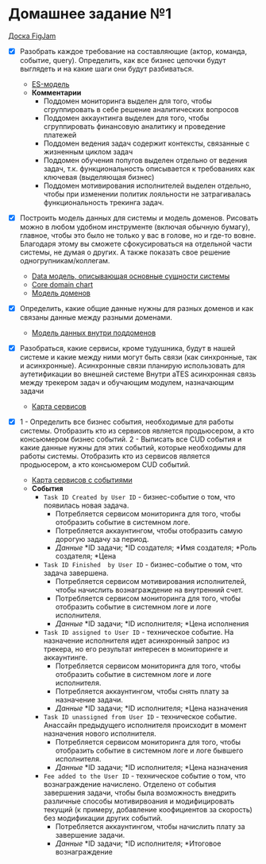 # Домашнее задание №1

[Доска FigJam](https://www.figma.com/file/Ge5Zslipb7gqV0YJta12Mb/aTES?type=whiteboard&node-id=0%3A1&t=IlnV8lPWDGEEVPsF-1)

- [x] Разобрать каждое требование на составляющие (актор, команда, событие, query). Определить, как все бизнес цепочки 
будут выглядеть и на какие шаги они будут разбиваться.
  - [ES-модель](es-model.png)
  - **Комментарии**
    - Поддомен мониторинга выделен для того, чтобы сгруппировать в себе решение аналитических вопросов
    - Поддомен аккаунтинга выделен для того, чтобы сгруппировать финансовую аналитику и проведение платежей
    - Поддомен ведения задач содержит контексты, связанные с жизненным циклом задач
    - Поддомен обучения попугов выделен отдельно от ведения задач, т.к. функциональность описывается к требованиях как 
    ключевая (выделяющая бизнес)
    - Поддомен мотивирования исполнителей выделен отдельно, чтобы при изменении политик лояльности не затрагивалась 
    функциональность трекинга задач.

- [x] Построить модель данных для системы и модель доменов. Рисовать можно в любом удобном инструменте (включая обычную 
бумагу), главное, чтобы это было не только у вас в голове, но и где-то вовне. Благодаря этому вы сможете сфокусироваться
на отдельной части системы, не думая о других. А также показать свое решение одногрупникам/коллегам.
  - [Data модель, описывающая основные сущности системы](data-model-general.png)
  - [Core domain chart](core-domain-chart.png)
  - [Модель доменов](domain-model.png)

- [x] Определить, какие общие данные нужны для разных доменов и как связаны данные между разными доменами.
  - [Модель данных внутри поддоменов](data-in-subdomain.png)

- [x] Разобраться, какие сервисы, кроме тудушника, будут в нашей системе и какие между ними могут быть связи (как 
синхронные, так и асинхронные).
Асинхронные связи планирую использовать для аутетификации во внешней системе
Внутри aTES асинхронная связь между трекером задач и обучающим модулем, назначающим задачи
  - [Карта сервисов](service-map.png)

- [x] 1 - Определить все бизнес события, необходимые для работы системы. Отобразить кто из сервисов является продьюсером, а 
кто консьюмером бизнес событий. 
2 - Выписать все CUD события и какие данные нужны для этих событий, которые необходимы для работы системы. Отобразить 
кто из сервисов является продьюсером, а кто консьюмером CUD событий.
  - [Карта сервисов с событиями](events-producing-consuming.png)
  - **События**
    - `Task ID Created by User ID` - бизнес-событие о том, что появилась новая задача. 
      - Потребляется сервисом мониторинга для того, чтобы отобразить событие в системном логе.
      - Потребляется аккаунтингом, чтобы отобразить самую дорогую задачу за период.
      - *Данные* *ID задачи; *ID создателя; *Имя создателя; *Роль создателя; *Цена
    - `Task ID Finished  by User ID` - бизнес-событие о том, что задача завершена.
      - Потребляется сервисом мотивирования исполнителей, чтобы начислить вознаграждение на внутренний счет. 
      - Потребляется сервисом мониторинга для того, чтобы отобразить событие в системном логе и логе исполнителя.
      - *Данные* *ID задачи; *ID исполнителя; *Цена исполнения
    - `Task ID assigned to User ID` - техническое событие. На назначение исполнителя идет асинхронный запрос из трекера, 
    но его результат интересен в мониторинге и аккаунтинге. 
      - Потребляется сервисом мониторинга для того, чтобы отобразить событие в системном логе и логе исполнителя. 
      - Потребляется аккаунтингом, чтобы снять плату за назначение задачи.
      - *Данные* *ID задачи; *ID исполнителя; *Цена назначения
    - `Task ID unassigned from User ID` - техническое событие. Анассайн предыдущего исполнителя происходит в момент
    назначения нового исполнителя.
      - Потребляется сервисом мониторинга для того, чтобы отобразить событие в системном логе и логе бывшего исполнителя.
      - *Данные* *ID задачи; *ID исполнителя; *Цена назначения
    - `Fee added to the User ID` - техническое событие о том, что вознаграждение начислено. Отделено от события
    завершения задачи, чтобы была возможность внедрить различные способы мотивирвоания и модифицировать текущий
    (к примеру, добавление коофициентов за скорость) без модификации других событий.
      - Потребляется аккаунтингом, чтобы начислить плату за завершение задачи.
      - *Данные* *ID задачи; *ID исполнителя; *Итоговое вознаграждение